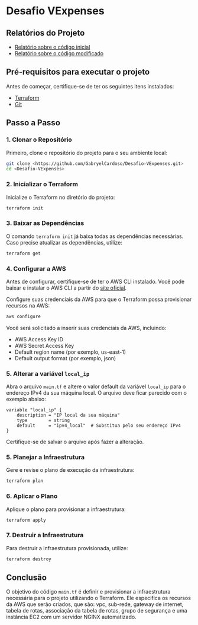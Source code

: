 # Desafio VExpenses
## Relatórios do Projeto

- [Relatório sobre o código inicial](https://docs.google.com/document/d/1ztwLi9uMWa4cirQU_gdqo8JHo58nElLvsx9_UsKnibI/edit?usp=sharing)
- [Relatório sobre o código modificado](https://docs.google.com/document/d/1iW6BNfFUo-S3i9bNFNkN2bg9u_KO6VSOFgxc0NbjMDQ/edit?usp=sharing)
## Pré-requisitos para executar o projeto

Antes de começar, certifique-se de ter os seguintes itens instalados:

- [Terraform](https://www.terraform.io/downloads.html)
- [Git](https://git-scm.com/downloads)

## Passo a Passo

### 1. Clonar o Repositório

Primeiro, clone o repositório do projeto para o seu ambiente local:

```sh
git clone <https://github.com/GabryelCardoso/Desafio-VExpenses.git>
cd <Desafio-VExpenses>
```

### 2. Inicializar o Terraform

Inicialize o Terraform no diretório do projeto:

```sh
terraform init
```

### 3. Baixar as Dependências

O comando `terraform init` já baixa todas as dependências necessárias. Caso precise atualizar as dependências, utilize:

```sh
terraform get
```

### 4. Configurar a AWS

Antes de configurar, certifique-se de ter o AWS CLI instalado. Você pode baixar e instalar o AWS CLI a partir do [site oficial](https://aws.amazon.com/cli/).

Configure suas credenciais da AWS para que o Terraform possa provisionar recursos na AWS:

```sh
aws configure
```

Você será solicitado a inserir suas credenciais da AWS, incluindo:

- AWS Access Key ID
- AWS Secret Access Key
- Default region name (por exemplo, us-east-1)
- Default output format (por exemplo, json)

### 5. Alterar a variável `local_ip`

Abra o arquivo `main.tf` e altere o valor default da variável `local_ip` para o endereço IPv4 da sua máquina local. O arquivo deve ficar parecido com o exemplo abaixo:

```hcl
variable "local_ip" {
    description = "IP local da sua máquina"
    type        = string
    default     = "ipv4_local"  # Substitua pelo seu endereço IPv4
}
```

Certifique-se de salvar o arquivo após fazer a alteração.
### 5. Planejar a Infraestrutura

Gere e revise o plano de execução da infraestrutura:

```sh
terraform plan
```

### 6. Aplicar o Plano

Aplique o plano para provisionar a infraestrutura:

```sh
terraform apply
```

### 7. Destruir a Infraestrutura

Para destruir a infraestrutura provisionada, utilize:

```sh
terraform destroy
```


## Conclusão

O objetivo do código `main.tf` é definir e provisionar a infraestrutura necessária para o projeto utilizando o Terraform. Ele especifica os recursos da AWS que serão criados, que são: vpc, sub-rede, gateway de internet, tabela de rotas, associação da tabela de rotas, grupo de segurança e uma instância EC2 com um servidor NGINX automatizado.
